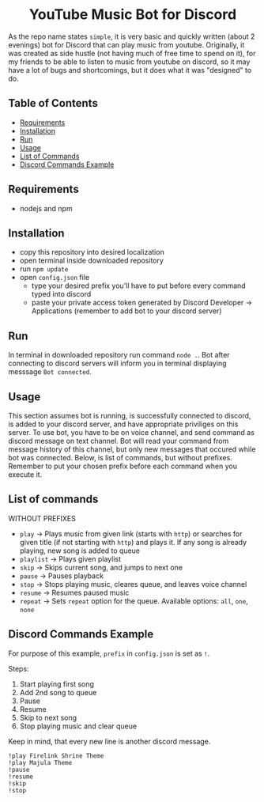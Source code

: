 <h1 align="center"> YouTube Music Bot for Discord </h1>

As the repo name states `simple`, it is very basic and quickly written (about 2 evenings) bot for Discord that can play music from youtube. Originally, it was created as side hustle (not having much of free time to spend on it), for my friends to be able to listen to music from youtube on discord, so it may have a lot of bugs and shortcomings, but it does what it was "designed" to do.

## Table of Contents

- [Requirements](#requirements)
- [Installation](#installation)
- [Run](#run)
- [Usage](#usage)
- [List of Commands](#list-of-commands)
- [Discord Commands Example](#discord-commands-example)

## Requirements

- nodejs and npm

## Installation

- copy this repository into desired localization
- open terminal inside downloaded repository
- run `npm update`
- open `config.json` file
	- type your desired prefix you'll have to put before every command typed into discord
	- paste your private access token generated by Discord Developer -> Applications (remember to add bot to your discord server)

## Run

In terminal in downloaded repository run command `node .`. Bot after connecting to discord servers will inform you in terminal displaying messsage `Bot connected`.

## Usage

This section assumes bot is running, is successfully connected to discord, is added to your discord server, and have appropriate priviliges on this server.
To use bot, you have to be on voice channel, and send command as discord message on text channel. Bot will read your command from message history of this channel, but only new messages that occured while bot was connected.
Below, is list of commands, but without prefixes. Remember to put your chosen prefix before each command when you execute it.

## List of commands

WITHOUT PREFIXES

- `play` -> Plays music from given link (starts with `http`) or searches for given title (if not starting with `http`) and plays it. If any song is already playing, new song is added to queue
- `playlist` -> Plays given playlist
- `skip` -> Skips current song, and jumps to next one
- `pause` -> Pauses playback
- `stop` -> Stops playing music, cleares queue, and leaves voice channel
- `resume` -> Resumes paused music
- `repeat` -> Sets `repeat` option for the queue. Available options: `all`, `one`, `none`

## Discord Commands Example

For purpose of this example, `prefix` in `config.json` is set as `!`.

Steps:
1. Start playing first song
2. Add 2nd song to queue
3. Pause
4. Resume
5. Skip to next song
6. Stop playing music and clear queue

Keep in mind, that every new line is another discord message.
```
!play Firelink Shrine Theme
!play Majula Theme
!pause
!resume
!skip
!stop
```
